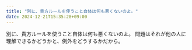 ```yaml
---
title: "別に、貴方ルールを使うこと自体は何も悪くないのよ。"
date: 2024-12-21T15:35:28+09:00
---
```

別に、貴方ルールを使うこと自体は何も悪くないのよ。
問題はそれが他の人に理解できるかどうかと、例外をどうするかだから。
